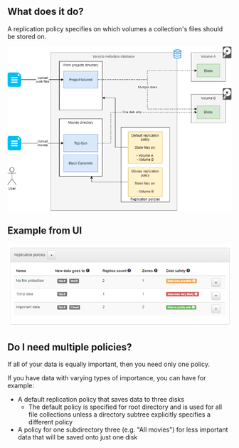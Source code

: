 What does it do?
----------------

A replication policy specifies on which volumes a collection's files should be stored on.

![Drawing](replication-policies.png)


Example from UI
---------------

![](../screenshot_replication-policies.png)


Do I need multiple policies?
----------------------------

If all of your data is equally important, then you need only one policy.

If you have data with varying types of importance, you can have for example:

- A default replication policy that saves data to three disks
	* The default policy is specified for root directory and is used for all file collections
	  unless a directory subtree explicitly specifies a different policy
- A policy for one subdirectory three (e.g. "All movies") for less important
  data that will be saved onto just one disk
